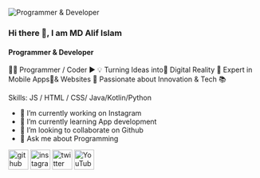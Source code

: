 

![Programmer & Developer](https://pbs.twimg.com/profile_banners/1758382212876279808/1725421489/600x200)



### Hi there 👋, I am MD Alif Islam
#### Programmer & Developer




👨‍💻 Programmer / Coder ▶
💡 Turning Ideas into🔎  Digital Reality
👑 Expert in Mobile Apps📱& Websites 
🌟 Passionate about Innovation & Tech 📚

Skills: JS / HTML / CSS/ Java/Kotlin/Python

- 🔭 I’m currently working on Instagram 
- 🌱 I’m currently learning App development 
- 👯 I’m looking to collaborate on Github 
- 💬 Ask me about Programming 


[<img src='https://cdn.jsdelivr.net/npm/simple-icons@3.0.1/icons/github.svg' alt='github' height='40'>](https://github.com/https://github.com/philiperwenk)  [<img src='https://cdn.jsdelivr.net/npm/simple-icons@3.0.1/icons/instagram.svg' alt='instagram' height='40'>](https://www.instagram.com/philiperwenk/)  [<img src='https://cdn.jsdelivr.net/npm/simple-icons@3.0.1/icons/twitter.svg' alt='twitter' height='40'>](https://twitter.com/philiperwenk)  [<img src='https://cdn.jsdelivr.net/npm/simple-icons@3.0.1/icons/youtube.svg' alt='YouTube' height='40'>](https://www.youtube.com/channel/philiperwenk)  



